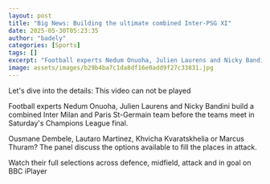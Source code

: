 ```yaml
---
layout: post
title: "Big News: Building the ultimate combined Inter-PSG XI"
date: 2025-05-30T05:23:35
author: "badely"
categories: [Sports]
tags: []
excerpt: "Football experts Nedum Onuoha, Julien Laurens and Nicky Bandini build a combined Inter Milan and Paris St-Germain team."
image: assets/images/b29b4ba7c1da8df16e0add9f27c33831.jpg
---
```


Let's dive into the details: This video can not be played

Football experts Nedum Onuoha, Julien Laurens and Nicky Bandini build a combined Inter Milan and Paris St-Germain team before the teams meet in Saturday's Champions League final.

Ousmane Dembele, Lautaro Martinez, Khvicha Kvaratskhelia or Marcus Thuram? The panel discuss the options available to fill the places in attack.

Watch their full selections across defence, midfield, attack and in goal on BBC iPlayer

